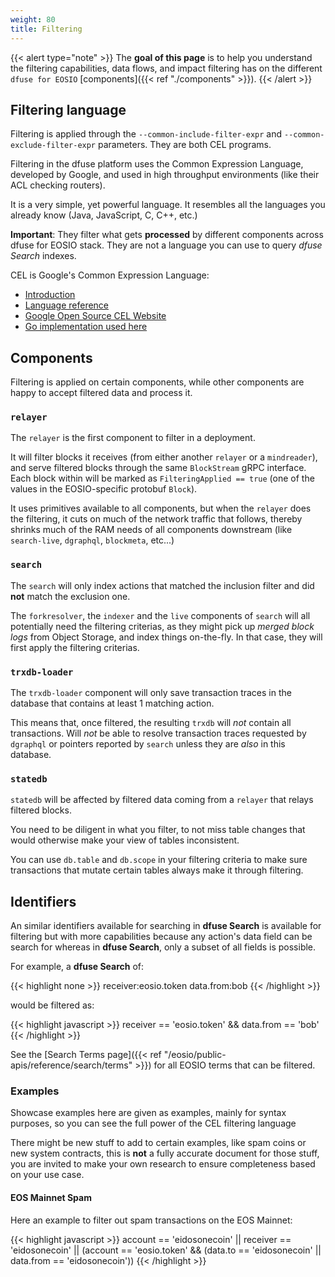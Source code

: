 ```yaml
---
weight: 80
title: Filtering
---
```


{{< alert type="note" >}}
The **goal of this page** is to help you understand the filtering capabilities, data flows, and impact filtering has on the different `dfuse for EOSIO` [components]({{< ref "./components" >}}).
{{< /alert >}}



## Filtering language

Filtering is applied through the `--common-include-filter-expr` and `--common-exclude-filter-expr` parameters. They are both CEL programs.

Filtering in the dfuse platform uses the Common Expression Language, developed by Google, and used in high throughput environments (like their ACL checking routers).

It is a very simple, yet powerful language. It resembles all the languages you already know (Java, JavaScript, C, C++, etc.)


**Important**: They filter what gets **processed** by different components across dfuse for EOSIO stack. They are not a language you can use to query _dfuse Search_ indexes.

CEL is Google's Common Expression Language:

* [Introduction](https://github.com/google/cel-spec/blob/master/doc/intro.md)
* [Language reference](https://github.com/google/cel-spec/blob/master/doc/langdef.md)
* [Google Open Source CEL Website](https://opensource.google/projects/cel)
* [Go implementation used here](https://github.com/google/cel-go)



## Components

Filtering is applied on certain components, while other components are happy to accept filtered data and process it.


### `relayer`

The `relayer` is the first component to filter in a deployment.

It will filter blocks it receives (from either another `relayer` or a `mindreader`), and serve filtered blocks through the same `BlockStream` gRPC interface. Each block within will be marked as `FilteringApplied == true` (one of the values in the EOSIO-specific protobuf `Block`).

It uses primitives available to all components, but when the `relayer` does the filtering, it cuts on much of the network traffic that follows, thereby shrinks much of the RAM needs of all components downstream (like `search-live`, `dgraphql`, `blockmeta`, etc...)


### `search`

The `search` will only index actions that matched the inclusion filter and did **not** match the exclusion one.

The `forkresolver`, the `indexer` and the `live` components of `search` will all potentially need the filtering criterias, as they might pick up _merged block logs_ from Object Storage, and index things on-the-fly.  In that case, they will first apply the filtering criterias.

### `trxdb-loader`

The `trxdb-loader` component will only save transaction traces in the database that contains at least 1 matching action.

This means that, once filtered, the resulting `trxdb` will _not_ contain all transactions.  Will _not_ be able to resolve transaction traces requested by `dgraphql` or pointers reported by `search` unless they are _also_ in this database.


### `statedb`

`statedb` will be affected by filtered data coming from a `relayer` that relays filtered blocks.

You need to be diligent in what you filter, to not miss table changes that would otherwise make your view of tables inconsistent.

You can use `db.table` and `db.scope` in your filtering criteria to make sure transactions that mutate certain tables always make it through filtering.

<!-- soon, when a `panic()` is removed) -->


## Identifiers

An similar identifiers available for searching in **dfuse Search** is available for filtering but
with more capabilities because any action's data field can be search for whereas in **dfuse Search**,
only a subset of all fields is possible.

For example, a **dfuse Search** of:

{{< highlight none >}}
receiver:eosio.token data.from:bob
{{< /highlight >}}

would be filtered as:

{{< highlight javascript >}}
receiver == 'eosio.token' && data.from == 'bob'
{{< /highlight >}}

See the [Search Terms page]({{< ref "/eosio/public-apis/reference/search/terms" >}}) for all EOSIO terms that can be filtered.

### Examples

Showcase examples here are given as examples, mainly for syntax purposes, so you can see the full
power of the CEL filtering language

There might be new stuff to add to certain examples, like spam coins or new system contracts, this
is **not** a fully accurate document for those stuff, you are invited to make your own research
to ensure completeness based on your use case.

#### EOS Mainnet Spam

Here an example to filter out spam transactions on the EOS Mainnet:

{{< highlight javascript >}}
account == 'eidosonecoin' || receiver == 'eidosonecoin' || (account == 'eosio.token' && (data.to == 'eidosonecoin' || data.from == 'eidosonecoin'))
{{< /highlight >}}
